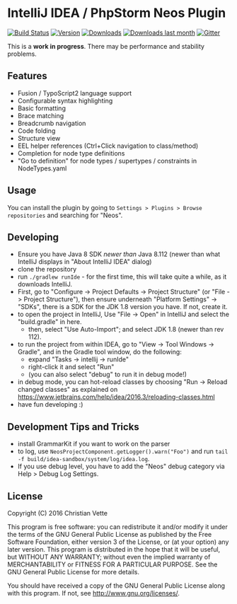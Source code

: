 IntelliJ IDEA / PhpStorm Neos Plugin
====================================
[![Build Status](https://travis-ci.org/cvette/intellij-neos.svg?branch=master)](https://travis-ci.org/cvette/intellij-neos)
[![Version](https://christianvette.de/badge/9362/version)](https://plugins.jetbrains.com/plugin/9362)
[![Downloads](https://christianvette.de/badge/9362/downloads)](https://plugins.jetbrains.com/plugin/9362)
[![Downloads last month](https://christianvette.de/badge/9362/last-month)](https://plugins.jetbrains.com/plugin/9362)
[![Gitter](https://img.shields.io/gitter/room/nwjs/nw.js.svg)](https://gitter.im/intellij-neos/Lobby)

This is a **work in progress**. There may be performance and stability problems.

Features
--------

* Fusion / TypoScript2 language support
 * Configurable syntax highlighting
 * Basic formatting
 * Brace matching
 * Breadcrumb navigation
 * Code folding
 * Structure view
 * EEL helper references (Ctrl+Click navigation to class/method)
* Completion for node type definitions
* "Go to definition" for node types / supertypes / constraints in NodeTypes.yaml

Usage
-----
You can install the plugin by going to `Settings > Plugins > Browse repositories` and searching for "Neos".

Developing
----------

- Ensure you have Java 8 SDK *newer than* Java 8.112 (newer than what IntelliJ displays in "About IntelliJ IDEA" dialog)
- clone the repository
- run `./gradlew runIde` - for the first time, this will take quite a while, as it downloads IntelliJ.
- First, go to "Configure -> Project Defaults -> Project Structure" (or "File -> Project Structure"),
  then ensure underneath "Platform Settings" -> "SDKs", there is a SDK for the JDK 1.8 version you have. If not, create it.
- to open the project in IntelliJ, Use "File -> Open" in IntelliJ and select the "build.gradle" in here.
  - then, select "Use Auto-Import"; and select JDK 1.8 (newer than rev 112).
- to run the project from within IDEA, go to "View -> Tool Windows -> Gradle", and in the Gradle tool window, do the following:
  - expand "Tasks -> intellij -> runIde"
  - right-click it and select "Run"
  - (you can also select "debug" to run it in debug mode!)
- in debug mode, you can hot-reload classes by choosing "Run -> Reload changed classes" as explained on https://www.jetbrains.com/help/idea/2016.3/reloading-classes.html
- have fun developing :)

Development Tips and Tricks
---------------------------

- install GrammarKit if you want to work on the parser
- to log, use `NeosProjectComponent.getLogger().warn("Foo")`
  and run `tail -f build/idea-sandbox/system/log/idea.log`.
- If you use debug level, you have to add the "Neos" debug category via Help > Debug Log Settings.

License
-------
Copyright (C) 2016  Christian Vette

This program is free software: you can redistribute it and/or modify it under the terms of the GNU General Public License as published by the Free Software Foundation, either version 3 of the License, or (at your option) any later version. This program is distributed in the hope that it will be useful, but WITHOUT ANY WARRANTY; without even the implied warranty of MERCHANTABILITY or FITNESS FOR A PARTICULAR PURPOSE.  See the GNU General Public License for more details.

You should have received a copy of the GNU General Public License along with this program.  If not, see <http://www.gnu.org/licenses/>.
